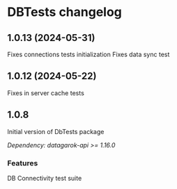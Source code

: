 # DBTests changelog

## 1.0.13 (2024-05-31)

Fixes connections tests initialization
Fixes data sync test

## 1.0.12 (2024-05-22)

Fixes in server cache tests

## 1.0.8

Initial version of DbTests package

*Dependency: datagarok-api >= 1.16.0*

### Features

DB Connectivity test suite
